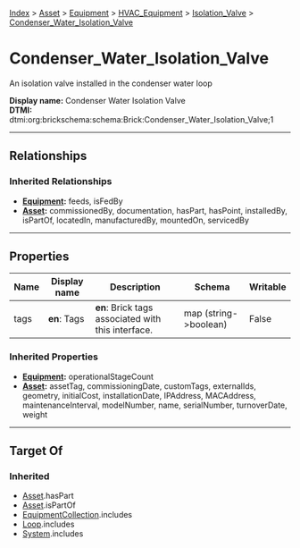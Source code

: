 [Index](../../../../index.md) > [Asset](../../../Asset.md) > [Equipment](../../Equipment.md) > [HVAC_Equipment](../HVAC_Equipment.md) > [Isolation_Valve](Isolation_Valve.md) > [Condenser_Water_Isolation_Valve](#)
# Condenser_Water_Isolation_Valve

An isolation valve installed in the condenser water loop


**Display name:** Condenser Water Isolation Valve<br />
**DTMI:** dtmi:org:brickschema:schema:Brick:Condenser_Water_Isolation_Valve;1

---

## Relationships

### Inherited Relationships
* **[Equipment](../../Equipment.md):** feeds, isFedBy
* **[Asset](../../../Asset.md):** commissionedBy, documentation, hasPart, hasPoint, installedBy, isPartOf, locatedIn, manufacturedBy, mountedOn, servicedBy

---

## Properties

|Name|Display name|Description|Schema|Writable|
|-|-|-|-|-|
|tags|**en**: Tags|**en**: Brick tags associated with this interface.|map (string->boolean)|False|
### Inherited Properties
* **[Equipment](../../Equipment.md):** operationalStageCount
* **[Asset](../../../Asset.md):** assetTag, commissioningDate, customTags, externalIds, geometry, initialCost, installationDate, IPAddress, MACAddress, maintenanceInterval, modelNumber, name, serialNumber, turnoverDate, weight

---

## Target Of
### Inherited
* [Asset](../../../Asset.md).hasPart
* [Asset](../../../Asset.md).isPartOf
* [EquipmentCollection](../../../../Collection/EquipmentCollection.md).includes
* [Loop](../../../../Collection/Loop/Loop.md).includes
* [System](../../../../Collection/System/System.md).includes
